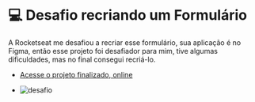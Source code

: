 # 💻 Desafio recriando um Formulário

A Rocketseat me desafiou a recriar esse formulário, sua aplicação é no Figma, então esse projeto foi desafiador para mim, tive algumas dificuldades, mas no final consegui recriá-lo.

- [Acesse o projeto finalizado, online](https://pablonicolino.github.io/Form-Mentoria/)

- ![desafio](https://www.figma.com/proto/y58IpIde5ciCjaKWQmtjzM/Stage-03---Formul%C3%A1rio-intermedi%C3%A1rio-(Copy)?type=design&node-id=3-4&t=6DnAw9vEsatDrvXh-0&scaling=min-zoom&page-id=0%3A1)
